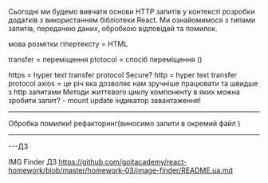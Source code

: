Сьогодні ми будемо вивчати основи HTTP запитів у контексті розробки додатків з використанням бібліотеки React. Ми ознайомимося з типами запитів, передачею даних, обробкою відповідей та помилок.

мова розмітки гіпертексту = HTML

<!-- requests = запити -->

transfer = переміщення
ptotocol = спосіб переміщення ()

https = hyper text transfer protocol Secure?
http = hyper text transfer protocol
axios = це річ яка дозволяє нам зручніше працювати та швидше з http запитами
Методи життєвого циклу компоненту в яких можна зробити запит? - mount update
індикатор завантаження!

---

Обробка помилки!
рефакторинг(виносимо запити в окремий файл )

---

---ДЗ

IMG Finder ДЗ
https://github.com/goitacademy/react-homework/blob/master/homework-03/image-finder/README.ua.md

<!-- БУЛЕВА ЛОГІКА -->
<!-- ЛІниві оператори -->
<!-- snapshot  -->
<!-- error(метод життевого циклу)  зробим кастомну помилку-->

